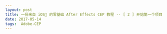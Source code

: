 ```yaml
---
layout: post
title: 一份来自 iOS🙈 的零基础 After Effects CEP 教程 -- [ 2 ] 开始第一个项目
date: 2017-05-14 
tags:  Adobe-CEP   
---
```

<br><br>





